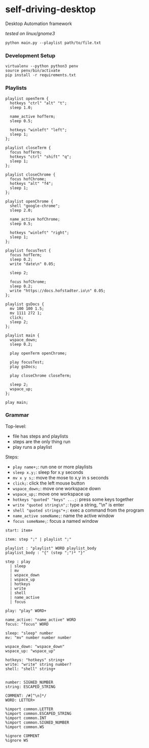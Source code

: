# self-driving-desktop

Desktop Automation framework

_tested on linux/gnome3_


```
python main.py --playlist path/to/file.txt
```

### Development Setup

```
virtualenv --python python3 penv
source penv/bin/activate
pip install -r requirements.txt
```

### Playlists

```
playlist openTerm {
  hotkeys "ctrl" "alt" "t";
  sleep 1.0;

  name_active hofTerm;
  sleep 0.5;

  hotkeys "winleft" "left";
  sleep 1;
};

playlist closeTerm {
  focus hofTerm;
  hotkeys "ctrl" "shift" "q";
  sleep 1;
};

playlist closeChrome {
  focus hofChrome;
  hotkeys "alt" "f4";
  sleep 1;
};

playlist openChrome {
  shell "google-chrome";
  sleep 2.0;

  name_active hofChrome;
  sleep 0.5;

  hotkeys "winleft" "right";
  sleep 1;
};

playlist focusTest {
  focus hofTerm;
  sleep 0.2;
  write "date\n" 0.05;

  sleep 2;

  focus hofChrome;
  sleep 0.2;
  write "https://docs.hofstadter.io\n" 0.05;
};

playlist gsDocs {
  mv 100 100 1.5;
  mv 1111 272 1;
  click;
  sleep 2;
};

playlist main {
  wspace_down;
  sleep 0.2;

  play openTerm openChrome;

  play focusTest;
  play gsDocs;

  play closeChrome closeTerm;

  sleep 2;
  wspace_up;
};

play main;
```

### Grammar

Top-level:

- file has steps and playlists
- steps are the only thing run
- play runs a playlist

Steps:

- `play name+;`: run one or more playlists
- `sleep x.y;`: sleep for x.y seconds
- `mv x y s;`: move the mose to x,y in s seconds
- `click;`: click the left mouse button
- `wspace_down;`: move one workspace down
- `wspace_up;`: move one workspace up
- `hotkeys "quoted" "keys" ...;`: press some keys together
- `write "quoted string\n";`: type a string, "\n" is enter
- `shell "quoted strings"+;`: exec a command from the program
- `name_active someName;`: name the active window
- `focus someName;`: focus a named window


```
start: item+

item: step ";" | playlist ";"

playlist : "playlist" WORD playlist_body
playlist_body : "{" (step ";")* "}"

step : play
  | sleep
  | mv
  | wspace_down
  | wspace_up
  | hotkeys
  | write
  | shell
  | name_active
  | focus

play: "play" WORD+

name_active: "name_active" WORD
focus: "focus" WORD

sleep: "sleep" number
mv: "mv" number number number

wspace_down: "wspace_down"
wspace_up: "wspace_up"

hotkeys: "hotkeys" string+
write: "write" string number?
shell: "shell" string+


number: SIGNED_NUMBER
string: ESCAPED_STRING

COMMENT: /#[^\n]*/
WORD: LETTER+

%import common.LETTER
%import common.ESCAPED_STRING
%import common.INT
%import common.SIGNED_NUMBER
%import common.WS

%ignore COMMENT
%ignore WS
```

